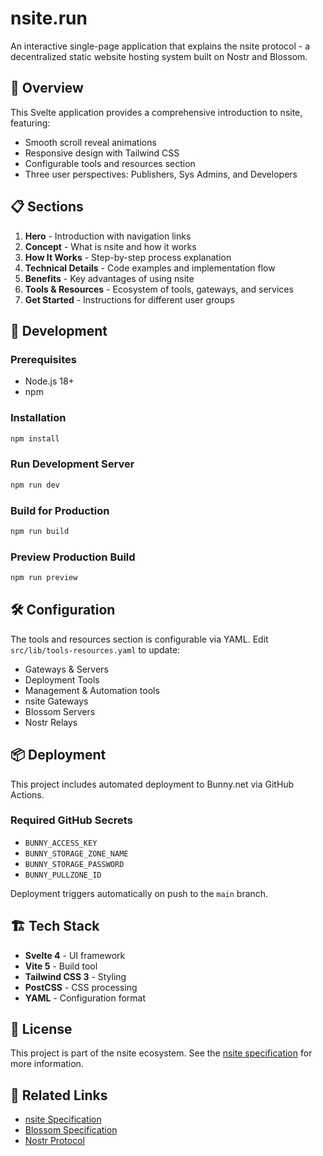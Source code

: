 # nsite.run

An interactive single-page application that explains the nsite protocol - a decentralized static website hosting system built on Nostr and Blossom.

## 🌟 Overview

This Svelte application provides a comprehensive introduction to nsite, featuring:
- Smooth scroll reveal animations
- Responsive design with Tailwind CSS
- Configurable tools and resources section
- Three user perspectives: Publishers, Sys Admins, and Developers

## 📋 Sections

1. **Hero** - Introduction with navigation links
2. **Concept** - What is nsite and how it works
3. **How It Works** - Step-by-step process explanation
4. **Technical Details** - Code examples and implementation flow
5. **Benefits** - Key advantages of using nsite
6. **Tools & Resources** - Ecosystem of tools, gateways, and services
7. **Get Started** - Instructions for different user groups

## 🚀 Development

### Prerequisites
- Node.js 18+
- npm

### Installation
```bash
npm install
```

### Run Development Server
```bash
npm run dev
```

### Build for Production
```bash
npm run build
```

### Preview Production Build
```bash
npm run preview
```

## 🛠️ Configuration

The tools and resources section is configurable via YAML. Edit `src/lib/tools-resources.yaml` to update:
- Gateways & Servers
- Deployment Tools
- Management & Automation tools
- nsite Gateways
- Blossom Servers
- Nostr Relays

## 📦 Deployment

This project includes automated deployment to Bunny.net via GitHub Actions.

### Required GitHub Secrets
- `BUNNY_ACCESS_KEY`
- `BUNNY_STORAGE_ZONE_NAME`
- `BUNNY_STORAGE_PASSWORD`
- `BUNNY_PULLZONE_ID`

Deployment triggers automatically on push to the `main` branch.

## 🏗️ Tech Stack

- **Svelte 4** - UI framework
- **Vite 5** - Build tool
- **Tailwind CSS 3** - Styling
- **PostCSS** - CSS processing
- **YAML** - Configuration format

## 📝 License

This project is part of the nsite ecosystem. See the [nsite specification](https://github.com/hzrd149/nips/blob/nsite/nsite.md) for more information.

## 🔗 Related Links

- [nsite Specification](https://github.com/hzrd149/nips/blob/nsite/nsite.md)
- [Blossom Specification](https://github.com/hzrd149/blossom)
- [Nostr Protocol](https://github.com/nostr-protocol/nostr)
